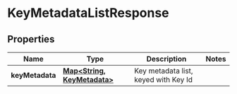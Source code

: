 
# KeyMetadataListResponse

## Properties
Name | Type | Description | Notes
------------ | ------------- | ------------- | -------------
**keyMetadata** | [**Map&lt;String, KeyMetadata&gt;**](KeyMetadata.md) | Key metadata list, keyed with Key Id | 



